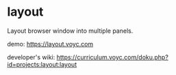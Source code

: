 # layout

Layout browser window into multiple panels.

demo: https://layout.voyc.com

developer's wiki: https://curriculum.voyc.com/doku.php?id=projects:layout:layout
